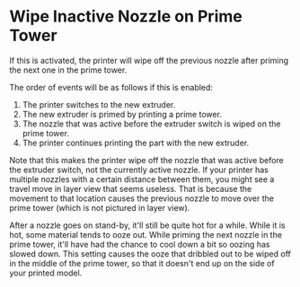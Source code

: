 Wipe Inactive Nozzle on Prime Tower
====
If this is activated, the printer will wipe off the previous nozzle after priming the next one in the prime tower.

The order of events will be as follows if this is enabled:
1. The printer switches to the new extruder.
2. The new extruder is primed by printing a prime tower.
3. The nozzle that was active before the extruder switch is wiped on the prime tower.
4. The printer continues printing the part with the new extruder.

Note that this makes the printer wipe off the nozzle that was active before the extruder switch, not the currently active nozzle. If your printer has multiple nozzles with a certain distance between them, you might see a travel move in layer view that seems useless. That is because the movement to that location causes the previous nozzle to move over the prime tower (which is not pictured in layer view).

After a nozzle goes on stand-by, it'll still be quite hot for a while. While it is hot, some material tends to ooze out. While priming the next nozzle in the prime tower, it'll have had the chance to cool down a bit so oozing has slowed down. This setting causes the ooze that dribbled out to be wiped off in the middle of the prime tower, so that it doesn't end up on the side of your printed model.